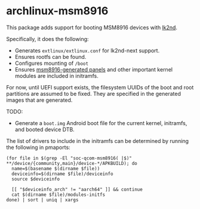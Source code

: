 # archlinux-msm8916

This package adds support for booting MSM8916 devices with [lk2nd](https://github.com/msm8916-mainline/lk2nd).

Specifically, it does the following:

 * Generates `extlinux/extlinux.conf` for lk2nd-next support.
 * Ensures rootfs can be found.
 * Configures mounting of `/boot`
 * Ensures [msm8916-generated panels](https://github.com/msm8916-mainline/linux-mdss-dsi-panel-driver-generator) and other important kernel modules are included in initramfs.

For now, until UEFI support exists, the filesystem UUIDs of the boot and root partitions are assumed to be fixed. They are specified in the generated images that are generated.

TODO:

 * Generate a `boot.img` Android boot file for the current kernel, initramfs, and booted device DTB.

The list of drivers to include in the initramfs can be determined by running the following in pmaports:

```
(for file in $(grep -El "soc-qcom-msm8916( |$)" **/device/{community,main}/device-*/APKBUILD); do
  name=$(basename $(dirname $file))
  deviceinfo=$(dirname $file)/deviceinfo
  source $deviceinfo

  [[ "$deviceinfo_arch" != "aarch64" ]] && continue
  cat $(dirname $file)/modules-initfs
done) | sort | uniq | xargs
```
